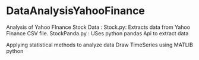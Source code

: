 DataAnalysisYahooFinance
========================
Analysis of Yahoo FInance Stock Data :
Stock.py: Extracts data from Yahoo Finance CSV file.
StockPanda.py : USes python pandas Api to extract data 

Applying statistical methods to analyze data
Draw TimeSeries using MATLIB python


